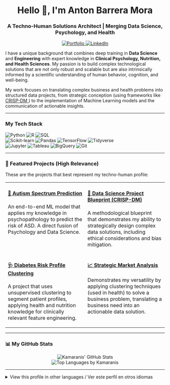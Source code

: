 <!-- HEADER AND ELEVATOR PITCH -->
<h1 align="center">Hello 👋, I'm Anton Barrera Mora</h1>
<h3 align="center">A Techno-Human Solutions Architect | Merging Data Science, Psychology, and Health</h3>

<p align="center">
  <a href="https://anbar.top/" target="_blank">
    <img src="https://img.shields.io/badge/My%20Portfolio-000000?style=for-the-badge&logo=Notion&logoColor=white" alt="Portfolio"/>
  </a>
  <a href="https://www.linkedin.com/help/linkedin/answer/a554351" target="_blank">
    <img src="https://img.shields.io/badge/LinkedIn-0077B5?style=for-the-badge&logo=linkedin&logoColor=white" alt="LinkedIn"/>
  </a>
</p>

<!-- "ABOUT ME" SECTION -->
<p align="left">
  I have a unique background that combines deep training in <strong>Data Science</strong> and <strong>Engineering</strong> with expert knowledge in <strong>Clinical Psychology, Nutrition, and Health Sciences</strong>. My passion is to build complex technological solutions that are not only robust and scalable but are also intrinsically informed by a scientific understanding of human behavior, cognition, and well-being.
</p>
<p align="left">
  My work focuses on translating complex business and health problems into structured data projects, from strategic conception (using frameworks like <a href= "https://www.datascience-pm.com/crisp-dm-2/" target="_blank">CRISP-DM </a>) to the implementation of Machine Learning models and the communication of actionable insights.
</p>

---

<!-- TECH STACK -->
<h3 align="left">My Tech Stack</h3>
<p align="left">
  <!-- Languages -->
  <img src="https://img.shields.io/badge/Python-3776AB?style=for-the-badge&logo=python&logoColor=white" alt="Python"/>
  <img src="https://img.shields.io/badge/R-276DC3?style=for-the-badge&logo=r&logoColor=white" alt="R"/>
  <img src="https://img.shields.io/badge/SQL-4479A1?style=for-the-badge&logo=postgresql&logoColor=white" alt="SQL"/>
  <br>
  <!-- Frameworks and Libraries -->
  <img src="https://img.shields.io/badge/scikit--learn-F7931E?style=for-the-badge&logo=scikit-learn&logoColor=white" alt="Scikit-learn"/>
  <img src="https://img.shields.io/badge/Pandas-150458?style=for-the-badge&logo=pandas&logoColor=white" alt="Pandas"/>
  <img src="https://img.shields.io/badge/TensorFlow-FF6F00?style=for-the-badge&logo=tensorflow&logoColor=white" alt="TensorFlow"/>
  <img src="https://img.shields.io/badge/Tidyverse-1A1A1A?style=for-the-badge&logo=rstudio&logoColor=white" alt="Tidyverse"/>
  <br>
  <!-- Tools and Platforms -->
  <img src="https://img.shields.io/badge/Jupyter-F37626?style=for-the-badge&logo=jupyter&logoColor=white" alt="Jupyter"/>
  <img src="https://img.shields.io/badge/Tableau-E97627?style=for-the-badge&logo=tableau&logoColor=white" alt="Tableau"/>
  <img src="https://img.shields.io/badge/Google%20BigQuery-4285F4?style=for-the-badge&logo=google-cloud&logoColor=white" alt="BigQuery"/>
  <img src="https://img.shields.io/badge/Git-F05032?style=for-the-badge&logo=git&logoColor=white" alt="Git"/>
</p>

---

<!-- FEATURED PROJECTS (High Relevance) -->
<h3 align="left">🚀 Featured Projects (High Relevance)</h3>
<p align="left">
  These are the projects that best represent my techno-human profile:
</p>
<table style="width:100%;">
  <tr>
    <td width="50%" valign="top">
      <h4><a href="https://github.com/Kamaranis/Autism-Spectrum-Prediction">🧠 Autism Spectrum Prediction</a></h4>
      <p>An end-to-end ML model that applies my knowledge in psychopathology to predict the risk of ASD. A direct fusion of Psychology and Data Science.</p>
    </td>
    <td width="50%" valign="top">
      <h4><a href="https://github.com/Kamaranis/Data-Science-Project-Blueprint">📜 Data Science Project Blueprint (CRISP-DM)</a></h4>
      <p>A methodological blueprint that demonstrates my ability to strategically design complex data solutions, including ethical considerations and bias mitigation.</p>
    </td>
  </tr>
  <tr>
    <td width="50%" valign="top">
      <h4><a href="https://github.com/Kamaranis/Diabetes-Risk-Profile-Clustering">🩺 Diabetes Risk Profile Clustering</a></h4>
      <p>A project that uses unsupervised clustering to segment patient profiles, applying health and nutrition knowledge for clinically relevant feature engineering.</p>
    </td>
    <td width="50%" valign="top">
      <h4><a href="https://github.com/Kamaranis/Strategic-Market-Analysis-for-International-Expansion-Part-I-">📈 Strategic Market Analysis</a></h4>
      <p>Demonstrates my versatility by applying clustering techniques (used in health) to solve a business problem, translating a business need into an actionable data solution.</p>
    </td>
  </tr>
</table>

---

<!-- GITHUB STATS -->
<h3 align="left">📊 My GitHub Stats</h3>
<p align="center">
  <img src="https://github-readme-stats.vercel.app/api?username=Kamaranis&show_icons=true&theme=dracula&include_all_commits=true&count_private=true" alt="Kamaranis' GitHub Stats" />
  <br>
  <img src="https://github-readme-stats.vercel.app/api/top-langs/?username=Kamaranis&layout=compact&langs_count=8&theme=dracula" alt="Top Languages by Kamaranis" />
</p>

---

<!-- LANGUAGES -->
<details>
  <summary>View this profile in other languages / Ver este perfil en otros idiomas</summary>
  <p>
    <a href="https://gist.github.com/Kamaranis/cdb4d58fb72fc170bdadc409678bddcd/" target="_blank">🇪🇸 Spanish</a>
    <a href="https://gist.github.com/Kamaranis/e91dea8e2c977c9b869c8c44ecd7e650/" target="_blank">🇯🇵 Japanese</a>
  </p>
</details>
